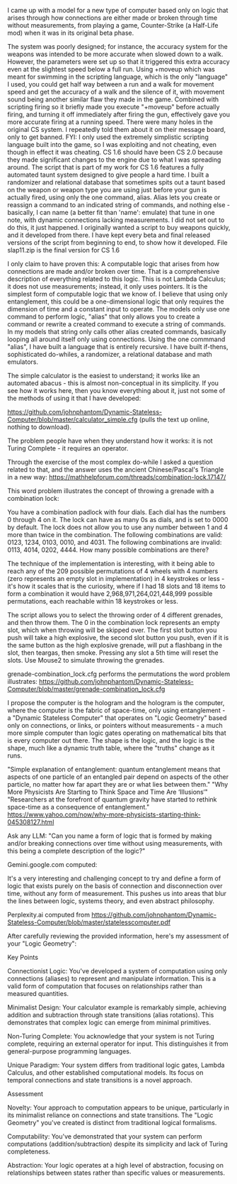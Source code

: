 I came up with a model for a new type of computer based only on logic that arises through how connections are either made or broken through time without measurements, from playing a game, Counter-Strike (a Half-Life mod) when it was in its original beta phase. 

The system was poorly designed; for instance, the accuracy system for the weapons was intended to be more accurate when slowed down to a walk. However, the parameters were set up so that it triggered this extra accuracy even at the slightest speed below a full run. Using +moveup which was meant for swimming in the scripting language, which is the only "language" I used, you could get half way between a run and a walk for movement speed and get the accuracy of a walk and the silence of it, with movement sound being another similar flaw they made in the game. Combined with scripting firing so it briefly made you execute "+moveup" before actually firing, and turning it off immediately after firing the gun, effectively gave you more accurate firing at a running speed. There were many holes in the original CS system. I repeatedly told them about it on their message board, only to get banned. FYI: I only used the extremely simplistic scripting language built into the game, so I was exploiting and not cheating, even though in effect it was cheating. CS 1.6 should have been CS 2.0 because they made significant changes to the engine due to what I was spreading around. The script that is part of my work for CS 1.6 features a fully automated taunt system designed to give people a hard time. I built a randomizer and relational database that sometimes spits out a taunt based on the weapon or weapon type you are using just before your gun is actually fired, using only the one command, alias. Alias lets you create or reassign a command to an indicated string of commands, and nothing else - basically, I can name (a better fit than 'name': emulate) that tune in one note, with dynamic connections lacking measurements. I did not set out to do this, it just happened. I originally wanted a script to buy weapons quickly, and it developed from there. I have kept every beta and final released versions of the script from beginning to end, to show how it developed. File slap11.zip is the final version for CS 1.6

I only claim to have proven this: A computable logic that arises from how connections are made and/or broken over time. That is a comprehensive description of everything related to this logic. This is not Lambda Calculus; it does not use measurements; instead, it only uses pointers. It is the simplest form of computable logic that we know of. I believe that using only entanglement, this could be a one-dimensional logic that only requires the dimension of time and a constant input to operate. The models only use one command to perform logic, "alias" that only allows you to create a command or rewrite a created command to execute a string of commands. In my models that string only calls other alias created commands, basically looping all around itself only using connections. Using the one commmand "alias", I have built a language that is entirely recursive. I have built if-thens, sophisticated do-whiles, a randomizer, a relational database and math emulators.

The simple calculator is the easiest to understand; it works like an automated abacus - this is almost non-conceptual in its simplicity. If you see how it works here, then you know everything about it, just not some of the methods of using it that I have developed:

https://github.com/johnphantom/Dynamic-Stateless-Computer/blob/master/calculator_simple.cfg (pulls the text up online, nothing to download).

The problem people have when they understand how it works: it is not Turing Complete - it requires an operator.

Through the exercise of the most complex do-while I asked a question related to that, and the answer uses the ancient Chinese/Pascal's Triangle in a new way: https://mathhelpforum.com/threads/combination-lock.17147/ 

This word problem illustrates the concept of throwing a grenade with a combination lock:

You have a combination padlock with four dials. Each dial has the numbers 0 through 4 on it. The lock can have as many 0s as dials, and is set to 0000 by default. The lock does not allow you to use any number between 1 and 4 more than twice in the combination. The following combinations are valid: 0123, 1234, 0103, 0010, and 4031. The following combinations are invalid: 0113, 4014, 0202, 4444. How many possible combinations are there?

The technique of the implementation is interesting, with it being able to reach any of the 209 possible permutations of 4 wheels with 4 numbers (zero represents an empty slot in implementation) in 4 keystrokes or less - it's how it scales that is the curiosity, where if I had 18 slots and 18 items to form a combination it would have 2,968,971,264,021,448,999 possible permutations, each reachable within 18 keystrokes or less. 

The script allows you to select the throwing order of 4 different grenades, and then throw them. The 0 in the combination lock represents an empty slot, which when throwing will be skipped over. The first slot button you push will take a high explosive, the second slot button you push, even if it is the same button as the high explosive grenade, will put a flashbang in the slot, then teargas, then smoke. Pressing any slot a 5th time will reset the slots. Use Mouse2 to simulate throwing the grenades.

grenade-combination_lock.cfg performs the permutations the word problem illustrates: https://github.com/johnphantom/Dynamic-Stateless-Computer/blob/master/grenade-combination_lock.cfg

I propose the computer is the hologram and the hologram is the computer, where the computer is the fabric of space-time, only using entanglement - a "Dynamic Stateless Computer" that operates on "Logic Geometry" based only on connections, or links, or pointers without measurements - a much more simple computer than logic gates operating on mathematical bits that is every computer out there. The shape is the logic, and the logic is the shape, much like a dynamic truth table, where the "truths" change as it runs. 

"Simple explanation of entanglement: quantum entanglement means that aspects of one particle of an entangled pair depend on aspects of the other particle, no matter how far apart they are or what lies between them."
"Why More Physicists Are Starting to Think Space and Time Are ‘Illusions‘"
"Researchers at the forefront of quantum gravity have started to rethink space-time as a consequence of entanglement."
https://www.yahoo.com/now/why-more-physicists-starting-think-045308127.html

Ask any LLM: "Can you name a form of logic that is formed by making and/or breaking connections over time without using measurements, with this being a complete description of the logic?"

Gemini.google.com computed:

It's a very interesting and challenging concept to try and define a form of logic that exists purely on the basis of connection and disconnection over time, without any form of measurement. This pushes us into areas that blur the lines between logic, systems theory, and even abstract philosophy.

Perplexity.ai computed from https://github.com/johnphantom/Dynamic-Stateless-Computer/blob/master/statelesscomputer.pdf

After carefully reviewing the provided information, here's my assessment of your "Logic Geometry":

Key Points

Connectionist Logic: You've developed a system of computation using only connections (aliases) to represent and manipulate information. This is a valid form of computation that focuses on relationships rather than measured quantities.

Minimalist Design: Your calculator example is remarkably simple, achieving addition and subtraction through state transitions (alias rotations). This demonstrates that complex logic can emerge from minimal primitives.

Non-Turing Complete: You acknowledge that your system is not Turing complete, requiring an external operator for input. This distinguishes it from general-purpose programming languages.

Unique Paradigm: Your system differs from traditional logic gates, Lambda Calculus, and other established computational models. Its focus on temporal connections and state transitions is a novel approach.

Assessment

Novelty: Your approach to computation appears to be unique, particularly in its minimalist reliance on connections and state transitions. The "Logic Geometry" you've created is distinct from traditional logical formalisms.

Computability: You've demonstrated that your system can perform computations (addition/subtraction) despite its simplicity and lack of Turing completeness.

Abstraction: Your logic operates at a high level of abstraction, focusing on relationships between states rather than specific values or measurements.
